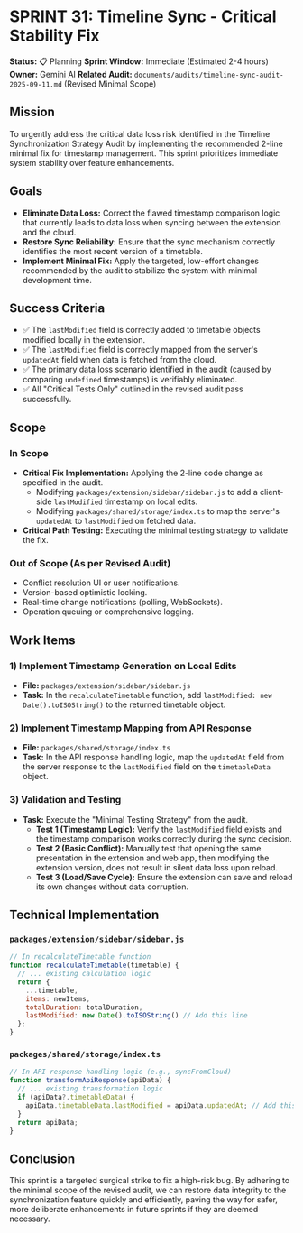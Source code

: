 # SPRINT 31: Timeline Sync - Critical Stability Fix

**Status:** 📋 Planning
**Sprint Window:** Immediate (Estimated 2-4 hours)
**Owner:** Gemini AI
**Related Audit:** `documents/audits/timeline-sync-audit-2025-09-11.md` (Revised Minimal Scope)

## Mission

To urgently address the critical data loss risk identified in the Timeline Synchronization Strategy Audit by implementing the recommended 2-line minimal fix for timestamp management. This sprint prioritizes immediate system stability over feature enhancements.

## Goals

- **Eliminate Data Loss:** Correct the flawed timestamp comparison logic that currently leads to data loss when syncing between the extension and the cloud.
- **Restore Sync Reliability:** Ensure that the sync mechanism correctly identifies the most recent version of a timetable.
- **Implement Minimal Fix:** Apply the targeted, low-effort changes recommended by the audit to stabilize the system with minimal development time.

## Success Criteria

- ✅ The `lastModified` field is correctly added to timetable objects modified locally in the extension.
- ✅ The `lastModified` field is correctly mapped from the server's `updatedAt` field when data is fetched from the cloud.
- ✅ The primary data loss scenario identified in the audit (caused by comparing `undefined` timestamps) is verifiably eliminated.
- ✅ All "Critical Tests Only" outlined in the revised audit pass successfully.

## Scope

### In Scope
- **Critical Fix Implementation:** Applying the 2-line code change as specified in the audit.
  - Modifying `packages/extension/sidebar/sidebar.js` to add a client-side `lastModified` timestamp on local edits.
  - Modifying `packages/shared/storage/index.ts` to map the server's `updatedAt` to `lastModified` on fetched data.
- **Critical Path Testing:** Executing the minimal testing strategy to validate the fix.

### Out of Scope (As per Revised Audit)
- Conflict resolution UI or user notifications.
- Version-based optimistic locking.
- Real-time change notifications (polling, WebSockets).
- Operation queuing or comprehensive logging.

## Work Items

### 1) Implement Timestamp Generation on Local Edits
- **File:** `packages/extension/sidebar/sidebar.js`
- **Task:** In the `recalculateTimetable` function, add `lastModified: new Date().toISOString()` to the returned timetable object.

### 2) Implement Timestamp Mapping from API Response
- **File:** `packages/shared/storage/index.ts`
- **Task:** In the API response handling logic, map the `updatedAt` field from the server response to the `lastModified` field on the `timetableData` object.

### 3) Validation and Testing
- **Task:** Execute the "Minimal Testing Strategy" from the audit.
  - **Test 1 (Timestamp Logic):** Verify the `lastModified` field exists and the timestamp comparison works correctly during the sync decision.
  - **Test 2 (Basic Conflict):** Manually test that opening the same presentation in the extension and web app, then modifying the extension version, does not result in silent data loss upon reload.
  - **Test 3 (Load/Save Cycle):** Ensure the extension can save and reload its own changes without data corruption.

## Technical Implementation

### `packages/extension/sidebar/sidebar.js`
```javascript
// In recalculateTimetable function
function recalculateTimetable(timetable) {
  // ... existing calculation logic
  return {
    ...timetable,
    items: newItems,
    totalDuration: totalDuration,
    lastModified: new Date().toISOString() // Add this line
  };
}
```

### `packages/shared/storage/index.ts`
```typescript
// In API response handling logic (e.g., syncFromCloud)
function transformApiResponse(apiData) {
  // ... existing transformation logic
  if (apiData?.timetableData) {
    apiData.timetableData.lastModified = apiData.updatedAt; // Add this line
  }
  return apiData;
}
```

## Conclusion

This sprint is a targeted surgical strike to fix a high-risk bug. By adhering to the minimal scope of the revised audit, we can restore data integrity to the synchronization feature quickly and efficiently, paving the way for safer, more deliberate enhancements in future sprints if they are deemed necessary.
